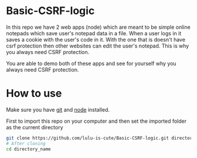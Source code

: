 # Basic-CSRF-logic

In this repo we have 2 web apps (node) which are meant to be simple online notepads which save user's notepad data in a file. When a user logs in it saves a cookie with the user's code in it. With the one that is doesn't have csrf protection then other websites can edit the user's notepad. This is why you always need CSRF protection.

You are able to demo both of these apps and see for yourself why you always need CSRF protection.

# How to use
Make sure you have [git](https://git-scm.com/) and [node](https://nodejs.org/) installed.

First to import this repo on your computer and then set the imported folder as the current directory
```sh
git clone https://github.com/lulu-is-cute/Basic-CSRF-logic.git directory_name 
# After cloning
cd directory_name
```
